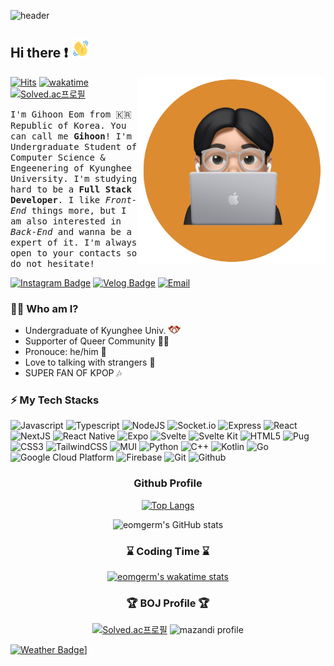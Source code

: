 ![header](https://capsule-render.vercel.app/api?type=waving&color=gradient&height=300&section=header&text=Good%20to%20see%20you%20🤗&desc=I'm%20Gihoon%20:%20%29&fontSize=60&fontAlignY=40&descSize=25&descAlignY=58&animation=fadeIn)

## Hi there ❗ <img src="./images/wave-hello.gif" height="30">
<img src="./images/profile.png" align="right" height="300
"/>

[![Hits](https://hits.seeyoufarm.com/api/count/incr/badge.svg?url=https%3A%2F%2Fgithub.com%2Feomgerm&count_bg=%23FF5252&title_bg=%23535353&icon=&icon_color=%23E7E7E7&title=views&edge_flat=true)](https://hits.seeyoufarm.com)
[![wakatime](https://wakatime.com/badge/user/2bc3057d-356c-4085-8a40-dcf77da7bb8a.svg?style=flat-square)](https://wakatime.com/@2bc3057d-356c-4085-8a40-dcf77da7bb8a)
[![Solved.ac프로필](http://mazassumnida.wtf/api/mini/generate_badge?boj=rlgns0705)](https://solved.ac/rlgns0705)


<samp>I'm Gihoon Eom from 🇰🇷 Republic of Korea. You can call me **Gihoon**! I'm Undergraduate Student of Computer Science & Engeenering of Kyunghee University. I'm studying hard to be a **Full Stack Developer**. I like *Front-End* things more, but I am also interested in *Back-End* and wanna be a expert of it. I'm always open to your contacts so do not hesitate! </samp>

[![Instagram Badge](http://img.shields.io/badge/-Instagram-8134af?style=flat-square&logo=instagram&link=https://www.instagram.com/fb_26.55/)](https://www.instagram.com/fb_26.55/)
[![Velog Badge](http://img.shields.io/badge/-Velog-20c997?style=flat-square&logo=velog&logoColor=white&link=https://velog.io/@eomgerm)](https://velog.io/@eomgerm)
[![Email](http://img.shields.io/badge/-fishbread00@gmail.com-4885ed?style=flat-square&logo=gmail&link=mailto:fishbread00@gmail.com)](mailto:fishbread00@gmail.com)
### 💁‍♂️ Who am I?
- Undergraduate of Kyunghee Univ. <a href="https://www.khu.ac.kr/"><img src="./images/kyunghee.svg" width="20"></a>
- Supporter of Queer Community 🏳️‍🌈
- Pronouce: he/him 👨
- Love to talking with strangers 💬
- SUPER FAN OF KPOP 🎶
### ⚡ My Tech Stacks
![Javascript](http://img.shields.io/badge/-Javascript-f7e018?style=flat-square&logo=javascript&logoColor=black)
![Typescript](http://img.shields.io/badge/-Typescript-3178C6?style=flat-square&logo=typescript&logoColor=white)
![NodeJS](http://img.shields.io/badge/-Node.js-333?style=flat-square&logo=Node.js)
![Socket.io](http://img.shields.io/badge/-Socket.io-010101?style=flat-square&logo=Socket.io&logoColor=white)
![Express](http://img.shields.io/badge/-Express-000000?style=flat-square&logo=Express&logoColor=white)
![React](http://img.shields.io/badge/-React-20232a?style=flat-square&logo=React)
![NextJS](http://img.shields.io/badge/-NextJS-000000?style=flat-square&logo=Next.js&logoColor=white)
![React Native](http://img.shields.io/badge/-React_Native-20232a?style=flat-square&logo=React)
![Expo](http://img.shields.io/badge/-Expo-000020?style=flat-square&logo=expo&logoColor=white)
![Svelte](http://img.shields.io/badge/-Svelte-ff3e00?style=flat-square&logo=Svelte&logoColor=white)
![Svelte Kit](http://img.shields.io/badge/-Svelte_Kit-ff3e00?style=flat-square&logo=Svelte&logoColor=white)
![HTML5](http://img.shields.io/badge/-HTML5-f06529?style=flat-square&logo=HTML5&logoColor=white)
![Pug](http://img.shields.io/badge/-Pug-a86454?style=flat-square&logo=Pug&logoColor=black)
![CSS3](http://img.shields.io/badge/-CSS3-1572b6?style=flat-square&logo=CSS3)
![TailwindCSS](http://img.shields.io/badge/-TailwindCSS-06d6b4?style=flat-square&logo=TailwindCSS&logoColor=white)
![MUI](http://img.shields.io/badge/-MUI-007fff?style=flat-square&logo=MUI&logoColor=white)
![Python](http://img.shields.io/badge/-Python-3776ab?style=flat-square&logo=Python&logoColor=white)
![C++](http://img.shields.io/badge/-C++-00599c?style=flat-square&logo=C%2B%2B&logoColor=white)
![Kotlin](http://img.shields.io/badge/-Kotlin-7f52ff?style=flat-square&logo=Kotlin&logoColor=white)
![Go](http://img.shields.io/badge/-Go-00add8?style=flat-square&logo=Go&logoColor=white)
![Google Cloud Platform](http://img.shields.io/badge/-Google_Cloud_Platform-34ab53?style=flat-square&logo=GoogleCloud)
![Firebase](http://img.shields.io/badge/-Firebase-2C384A?style=flat-square&logo=firebase)
![Git](http://img.shields.io/badge/-Git-f05032?style=flat-square&logo=Git&logoColor=white)
![Github](http://img.shields.io/badge/-Github-181717?style=flat-square&logo=Github&logoColor=white)

<div align="center">
<h3>Github Profile</h3>

[![Top Langs](https://github-readme-stats.vercel.app/api/top-langs/?username=eomgerm&layout=compact)](https://github.com/anuraghazra/github-readme-stats) 
  
![eomgerm's GitHub stats](https://github-readme-stats.vercel.app/api?username=eomgerm&show_icons=true&theme=onedark&hide_border=true)

</div>

<div align="center">
<h3>⌛ Coding Time ⌛</h3>

[![eomgerm's wakatime stats](https://github-readme-stats.vercel.app/api/wakatime?username=eomgerm)](https://github.com/anuraghazra/github-readme-stats)
</div>


<div align="center">
<h3>🏆 BOJ Profile 🏆</h3>

[![Solved.ac프로필](http://mazassumnida.wtf/api/v2/generate_badge?boj=rlgns0705)](https://solved.ac/rlgns0705)
![mazandi profile](http://mazandi.herokuapp.com/api?handle=rlgns0705&theme=dark)

</div>

[![Weather Badge](https://weather-badge.vercel.app/api/badge?lat=37.5666791&lon=126.9782914)](https://weather-badge.vercel.app//api/badge?lat=37.5666791&lon=126.9782914)]
